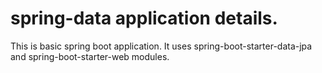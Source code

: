# spring-data application details.

This is basic spring boot application. It uses spring-boot-starter-data-jpa and spring-boot-starter-web modules.
